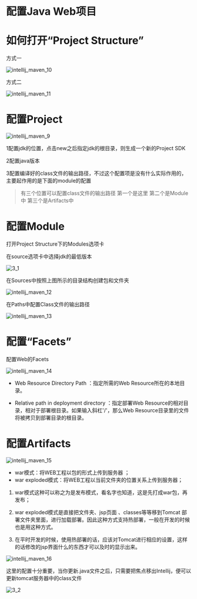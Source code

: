 # 配置Java Web项目


# 如何打开“Project Structure”

方式一

![intellij_maven_10](imgs/intellij_maven_10.png)

方式二

![intellij_maven_11](imgs/intellij_maven_11.png)

# 配置Project

![intellij_maven_9](imgs/intellij_maven_9.png)

1配置jdk的位置，点击new之后指定jdk的根目录，则生成一个新的Project SDK

2配置java版本

3配置编译好的class文件的输出路径，不过这个配置项是没有什么实际作用的，主要起作用的是下面的module的配置

> 有三个位置可以配置class文件的输出路径
> 第一个是这里
> 第二个是Module中
> 第三个是Artifacts中

# 配置Module

打开Project Structure下的Modules选项卡

在source选项卡中选择jdk的最低版本

![3_1](imgs/3_1.png)

在Sources中按照上图所示的目录结构创建包和文件夹

![intellij_maven_12](imgs/intellij_maven_12.png)

在Paths中配置Class文件的输出路径

![intellij_maven_13](imgs/intellij_maven_13.png)


# 配置“Facets”

配置Web的Facets

![intellij_maven_14](imgs/intellij_maven_14.png)


* Web Resource Directory Path ：指定所需的Web Resource所在的本地目录。

* Relative path in deployment directory ：指定部署Web Resource的相对目录，相对于部署根目录。如果输入斜杠'/'，那么Web Resource目录里的文件将被拷贝到部署目录的根目录。


# 配置Artifacts

![intellij_maven_15](imgs/intellij_maven_15.png)

* war模式：将WEB工程以包的形式上传到服务器 ；
* war exploded模式：将WEB工程以当前文件夹的位置关系上传到服务器；


1. war模式这种可以称之为是发布模式，看名字也知道，这是先打成war包，再发布；

2. war exploded模式是直接把文件夹、jsp页面 、classes等等移到Tomcat 部署文件夹里面，进行加载部署。因此这种方式支持热部署，一般在开发的时候也是用这种方式。

3. 在平时开发的时候，使用热部署的话，应该对Tomcat进行相应的设置，这样的话修改的jsp界面什么的东西才可以及时的显示出来。

![intellij_maven_16](imgs/intellij_maven_16.png)

这里的配置十分重要，当你更新.java文件之后，只需要把焦点移出Intellij，便可以更新tomcat服务器中的class文件

![3_2](imgs/3_2.png)